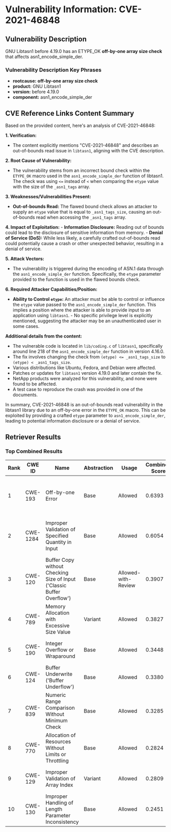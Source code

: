 # Vulnerability Information: CVE-2021-46848

## Vulnerability Description
GNU Libtasn1 before 4.19.0 has an ETYPE_OK **off-by-one array size check** that affects asn1_encode_simple_der.

### Vulnerability Description Key Phrases
- **rootcause:** **off-by-one array size check**
- **product:** GNU Libtasn1
- **version:** before 4.19.0
- **component:** asn1_encode_simple_der

## CVE Reference Links Content Summary
Based on the provided content, here's an analysis of CVE-2021-46848:

**1. Verification:**
   - The content explicitly mentions "CVE-2021-46848" and describes an out-of-bounds read issue in `libtasn1`, aligning with the CVE description.

**2. Root Cause of Vulnerability:**
   - The vulnerability stems from an incorrect bound check within the `ETYPE_OK` macro used in the `asn1_encode_simple_der` function of libtasn1. The check was using `<=` instead of `<` when comparing the `etype` value with the size of the `_asn1_tags` array.

**3. Weaknesses/Vulnerabilities Present:**
   - **Out-of-bounds Read:** The flawed bound check allows an attacker to supply an `etype` value that is equal to `_asn1_tags_size`, causing an out-of-bounds read when accessing the `_asn1_tags` array.

**4. Impact of Exploitation:**
    - **Information Disclosure:** Reading out of bounds could lead to the disclosure of sensitive information from memory.
    - **Denial of Service (DoS):** While less likely, a carefully crafted out-of-bounds read could potentially cause a crash or other unexpected behavior, resulting in a denial of service.

**5. Attack Vectors:**
   - The vulnerability is triggered during the encoding of ASN.1 data through the `asn1_encode_simple_der` function. Specifically, the `etype` parameter provided to the function is used in the flawed bounds check.

**6. Required Attacker Capabilities/Position:**
   - **Ability to Control `etype`:** An attacker must be able to control or influence the `etype` value passed to the `asn1_encode_simple_der` function. This implies a position where the attacker is able to provide input to an application using `libtasn1`.
    - No specific privilege level is explicitly mentioned, suggesting the attacker may be an unauthenticated user in some cases.

**Additional details from the content:**
  - The vulnerable code is located in `lib/coding.c` of `libtasn1`, specifically around line 218 of the `asn1_encode_simple_der` function in version 4.16.0.
  - The fix involves changing the check from `(etype) <= _asn1_tags_size` to `(etype) < _asn1_tags_size`.
  - Various distributions like Ubuntu, Fedora, and Debian were affected.
  - Patches or updates for `libtasn1` version 4.19.0 and later contain the fix.
  - NetApp products were analyzed for this vulnerability, and none were found to be affected.
  - A test case to reproduce the crash was provided in one of the documents.

In summary, CVE-2021-46848 is an out-of-bounds read vulnerability in the libtasn1 library due to an off-by-one error in the `ETYPE_OK` macro. This can be exploited by providing a crafted `etype` parameter to `asn1_encode_simple_der`, leading to potential information disclosure or a denial of service.

## Retriever Results

### Top Combined Results

| Rank | CWE ID | Name | Abstraction | Usage | Combined Score | Retrievers | Individual Scores |
|------|--------|------|-------------|-------|---------------|------------|-------------------|
| 1 | CWE-193 | Off-by-one Error | Base | Allowed | 0.6393 | dense, sparse, graph | dense: 0.419, sparse: 0.183, graph: 0.909 |
| 2 | CWE-1284 | Improper Validation of Specified Quantity in Input | Base | Allowed | 0.6054 | dense, sparse, graph | dense: 0.390, sparse: 0.092, graph: 1.000 |
| 3 | CWE-120 | Buffer Copy without Checking Size of Input ('Classic Buffer Overflow') | Base | Allowed-with-Review | 0.3907 | sparse, graph | sparse: 0.091, graph: 1.000 |
| 4 | CWE-789 | Memory Allocation with Excessive Size Value | Variant | Allowed | 0.3827 | sparse, graph | sparse: 0.100, graph: 1.000 |
| 5 | CWE-190 | Integer Overflow or Wraparound | Base | Allowed | 0.3448 | sparse, graph | sparse: 0.081, graph: 0.836 |
| 6 | CWE-124 | Buffer Underwrite ('Buffer Underflow') | Base | Allowed | 0.3380 | sparse, graph | sparse: 0.087, graph: 0.807 |
| 7 | CWE-839 | Numeric Range Comparison Without Minimum Check | Base | Allowed | 0.3285 | sparse, graph | sparse: 0.081, graph: 0.789 |
| 8 | CWE-770 | Allocation of Resources Without Limits or Throttling | Base | Allowed | 0.2824 | sparse, graph | sparse: 0.075, graph: 0.670 |
| 9 | CWE-129 | Improper Validation of Array Index | Variant | Allowed | 0.2809 | sparse, graph | sparse: 0.077, graph: 0.729 |
| 10 | CWE-130 | Improper Handling of Length Parameter Inconsistency | Base | Allowed | 0.2451 | dense, sparse | dense: 0.401, sparse: 0.077 |

